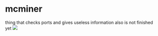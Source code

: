# mcminer
thing that checks ports and gives useless information also is not finished yet
![](https://cdn.discordapp.com/attachments/689197706169942135/1009071453720825907/unknown.png)

        

        
